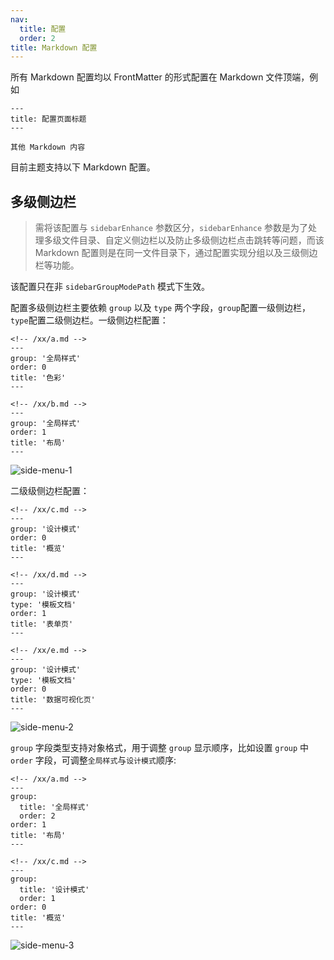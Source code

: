 ```yaml
---
nav:
  title: 配置
  order: 2
title: Markdown 配置
---
```


所有 Markdown 配置均以 FrontMatter 的形式配置在 Markdown 文件顶端，例如

```
---
title: 配置页面标题
---

其他 Markdown 内容
```

目前主题支持以下 Markdown 配置。

## 多级侧边栏

> 需将该配置与 `sidebarEnhance` 参数区分，`sidebarEnhance` 参数是为了处理多级文件目录、自定义侧边栏以及防止多级侧边栏点击跳转等问题，而该 Markdown 配置则是在同一文件目录下，通过配置实现分组以及三级侧边栏等功能。

<Alert type="warning" showIcon closable>
  该配置只在非 <code>sidebarGroupModePath</code> 模式下生效。 
</Alert>

配置多级侧边栏主要依赖 `group` 以及 `type` 两个字段，`group`配置一级侧边栏，`type`配置二级侧边栏。一级侧边栏配置：

```
<!-- /xx/a.md -->
---
group: '全局样式'
order: 0
title: '色彩'
---

<!-- /xx/b.md -->
---
group: '全局样式'
order: 1
title: '布局'
---
```

![side-menu-1](https://github-production-user-asset-6210df.s3.amazonaws.com/20694238/242193437-38a1cd75-493f-4c23-96d2-0ecd2fad662c.png)

二级级侧边栏配置：

```
<!-- /xx/c.md -->
---
group: '设计模式'
order: 0
title: '概览'
---

<!-- /xx/d.md -->
---
group: '设计模式'
type: '模板文档'
order: 1
title: '表单页'
---

<!-- /xx/e.md -->
---
group: '设计模式'
type: '模板文档'
order: 0
title: '数据可视化页'
---
```

![side-menu-2](https://github-production-user-asset-6210df.s3.amazonaws.com/20694238/242193448-133ef65c-7ad6-4531-adcd-5e70d9bda289.png)

`group` 字段类型支持对象格式，用于调整 `group` 显示顺序，比如设置 `group` 中 `order` 字段，可调整`全局样式`与`设计模式`顺序:

```
<!-- /xx/a.md -->
---
group:
  title: '全局样式'
  order: 2
order: 1
title: '布局'
---

<!-- /xx/c.md -->
---
group:
  title: '设计模式'
  order: 1
order: 0
title: '概览'
---
```

![side-menu-3](https://github-production-user-asset-6210df.s3.amazonaws.com/20694238/242193454-eb63d438-1cd8-41d1-8563-c628245bda09.png)
